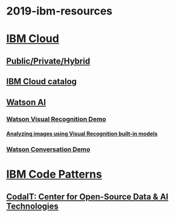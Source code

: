 # 2019-ibm-resources

# [IBM Cloud](https://cloud.ibm.com)

## [Public/Private/Hybrid](https://www.ibm.com/cloud/hybrid)

## [IBM Cloud catalog](https://cloud.ibm.com/catalog)

## [Watson AI](https://cloud.ibm.com/catalog?category=ai)

### [Watson Visual Recognition Demo](https://www.ibm.com/watson/services/visual-recognition/demo/#demo) 

#### [Analyzing images using Visual Recognition built-in models](https://dataplatform.cloud.ibm.com/docs/content/wsj/analyze-data/visual-recognition-built-in.html)

### [Watson Conversation Demo](https://conversation-demo.ng.bluemix.net)

# [IBM Code Patterns](https://developer.ibm.com/patterns/category/python/)

## [CodaIT: Center for Open-Source Data & AI Technologies](https://developer.ibm.com/code/open/centers/codait/)
    
